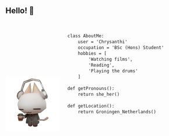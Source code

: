 ## Hello! 🌱

<!-- Wrap everything in a div -->
<div style="display: flex; align-items: flex-end;">

  <!-- Left-aligned image at the bottom -->
  <img src="assets/image.png" width="150" style="margin-right: 20px;">

  <!-- Code block -->
  <pre>
  <code>
class AboutMe:
    user = 'Chrysanthi'
    occupation = 'BSc (Hons) Student'
    hobbies = [
        'Watching films',
        'Reading',
        'Playing the drums'
    ]

def getPronouns():
    return she_her()

def getLocation():
    return Groningen_Netherlands()
  </code>
  </pre>

</div>

<!--
**chryysmad/chryysmad** is a ✨ _special_ ✨ repository because its `README.md` (this file) appears on your GitHub profile.

Here are some ideas to get you started:

- 🔭 I’m currently working on ...
- 🌱 I’m currently learning ...
- 👯 I’m looking to collaborate on ...
- 🤔 I’m looking for help with ...
- 💬 Ask me about ...
- 📫 How to reach me: ...
- 😄 Pronouns: ...
- ⚡ Fun fact: ...
-->
